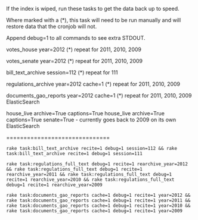 If the index is wiped, run these tasks to get the data back up to speed. 

Where marked with a (*), this task will need to be run manually and will restore data that the cronjob will not.

Append debug=1 to all commands to see extra STDOUT.


votes_house year=2012
	(*) repeat for 2011, 2010, 2009

votes_senate year=2012
	(*) repeat for 2011, 2010, 2009
	
bill_text_archive session=112
	(*) repeat for 111

regulations_archive year=2012 cache=1
	(*) repeat for 2011, 2010, 2009

documents_gao_reports year=2012 cache=1
	(*) repeat for 2011, 2010, 2009
	ElasticSearch

house_live archive=True captions=True
house_live archive=True captions=True senate=True
	- currently goes back to 2009 on its own
	ElasticSearch

==============================

	rake task:bill_text_archive recite=1 debug=1 session=112 && rake task:bill_text_archive recite=1 debug=1 session=111

	rake task:regulations_full_text debug=1 recite=1 rearchive_year=2012 && rake task:regulations_full_text debug=1 recite=1 rearchive_year=2011 && rake task:regulations_full_text debug=1 recite=1 rearchive_year=2010 && rake task:regulations_full_text debug=1 recite=1 rearchive_year=2009

	rake task:documents_gao_reports cache=1 debug=1 recite=1 year=2012 && rake task:documents_gao_reports cache=1 debug=1 recite=1 year=2011 && rake task:documents_gao_reports cache=1 debug=1 recite=1 year=2010 && rake task:documents_gao_reports cache=1 debug=1 recite=1 year=2009